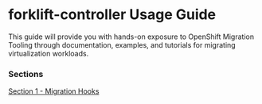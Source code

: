 # forklift-controller Usage Guide

This guide will provide you with hands-on exposure to OpenShift Migration Tooling through documentation, examples,  and tutorials for migrating virtualization workloads.

### Sections

[Section 1 - Migration Hooks](./hooks.md)<br>
